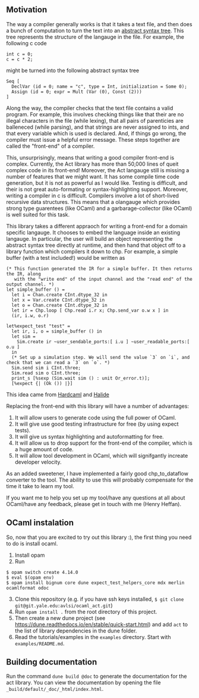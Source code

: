 ## Motivation
The way a compiler generally works is that it takes a text file, and then does a bunch of computation to turn the text into an [abstract syntax tree](https://en.wikipedia.org/wiki/Abstract_syntax_tree). This tree represents the structure of the langauge in the file. For example, the following c code 
```
int c = 0;
c = c * 2;
```
might be turned into the following abstract syntax tree
```
Seq [
  DeclVar (id = 0; name = "c", type = Int, initialization = Some 0);
  Assign (id = 0; expr = Mult (Var (0), Const (2)))
]
```
Along the way, the compiler checks that the text file contains a valid program. For example, this involves checking things like that their are no illegal characters in the file (while lexing), that all pairs of parenticies are balleneced (while parsing), and that strings are never assigned to ints, and that every variable which is used is declared. And, if things go wrong, the compiler must issue a helpful error message. These steps together are called the "front-end" of a compiler.

This, unsurprisingly, means that writing a good compiler front-end is complex. Currently, the Act library has more than 50,000 lines of queit complex code in its front-end! Moreover, the Act langauge still is missing a number of features that we might want. It has some compile time code generation, but it is not as powerful as I would like. Testing is difficult, and their is not great auto-formating or syntax-highlighting support. Moreover, writing a compiler in c is difficult. Compilers involve a lot of short-lived recursive data structures. This means that a olangauge which provides strong type guarentees (like OCaml) and a garbarage-collector (like OCaml) is well suited for this task.

This library takes a different appraoch for writing a front-end for a domain specific langauge. It chooses to embed the language inside an existing langauge. In particular, the user will build an object representing the abstract syntax tree directly at runtime, and then hand that object off to a library function which compilers it down to chp. For example, a simple buffer (with a test included!) would be written as
```
(* This function generated the IR for a simple buffer. It then returns the IR, along
   with the "write end" of the input channel and the "read end" of the output channel. *)
let simple_buffer () =
  let i = Chan.create CInt.dtype_32 in
  let x = Var.create CInt.dtype_32 in
  let o = Chan.create CInt.dtype_32 in
  let ir = Chp.loop [ Chp.read i.r x; Chp.send_var o.w x ] in
  (ir, i.w, o.r)

let%expect_test "test" =
  let ir, i, o = simple_buffer () in
  let sim =
    Sim.create ir ~user_sendable_ports:[ i.u ] ~user_readable_ports:[ o.u ]
  in
  (* Set up a simulation step. We will send the value `3` on `i`, and check that we can read a `3` on `o`. *)
  Sim.send sim i CInt.three;
  Sim.read sim o CInt.three;
  print_s [%sexp (Sim.wait sim () : unit Or_error.t)];
  [%expect {| (Ok ()) |}]
```
This idea came from [Hardcaml](https://github.com/janestreet/hardcaml) and [Halide](https://halide-lang.org/)

Replacing the front-end with this library will have a number of advantages:
1. It will allow users to generate code using the full power of OCaml.
2. It will give use good testing infrastructure for free (by using expect tests).
3. It will give us syntax highlighting and autoformatting for free.
4. It will allow us to drop support for the front-end of the compiler, which is a huge amount of code.
5. It will allow tool development in OCaml, which will signifgantly increate developer velocity.

As an added sweetener, I have implemented a fairly good chp_to_dataflow converter to the tool. The ability to use this will probably compensate for the time it take to learn my tool.

If you want me to help you set up my tool/have any questions at all about OCaml/have any feedback, please get in touch with me (Henry Heffan).

## OCaml instalation

So, now that you are excited to try out this library :), the first thing you need to do is install ocaml.

1. Install opam
2. Run 
```
$ opam switch create 4.14.0
$ eval $(opam env)
$ opam install bignum core dune expect_test_helpers_core mdx merlin ocamlformat odoc
```

3. Clone this repository (e.g. if you have ssh keys installed, `$ git clone git@git.yale.edu:avlsi/ocaml_act.git`)
4. Run `opam install .` from the root directory of this project.
6. Then create a new dune project (see https://dune.readthedocs.io/en/stable/quick-start.html) and add `act` to the list of library dependencies in the dune folder.
7. Read the tutorials/examples in the `examples` directory. Start with `examples/README.md`.

## Building documentation
Run the command `dune build @doc` to generate the documentation for the act library. You can view the documentation by opening the file `_build/default/_doc/_html/index.html`.
